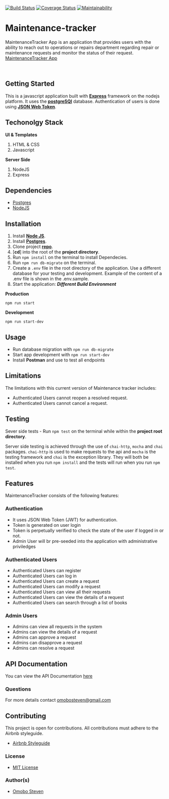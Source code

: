 [![Build Status](https://travis-ci.com/omobosteven/maintenance-tracker.svg?branch=develop)](https://travis-ci.com/omobosteven/maintenance-tracker)
[![Coverage Status](https://coveralls.io/repos/github/omobosteven/maintenance-tracker/badge.svg?branch=develop)](https://coveralls.io/github/omobosteven/maintenance-tracker?branch=develop)
[![Maintainability](https://api.codeclimate.com/v1/badges/a6fde1bb2915cec5032e/maintainability)](https://codeclimate.com/github/omobosteven/maintenance-tracker/maintainability)

# Maintenance-tracker
MaintenanceTracker App is an application that provides users with the ability to reach out to operations or repairs department regarding repair or maintenance requests and monitor the status of their request. [MaintenanceTracker App](https://maintenance-tracker-stv.herokuapp.com/index.html)

<br />

## Getting Started
This is a javascript application built with [**Express**](https://expressjs.com/) framework on the nodejs platform. It uses the [**postgreSQl**](https://www.postgresql.org/) database. Authentication of users is done using [**JSON Web Token**](https://jwt.io/).

## Techonolgy Stack
**UI & Templates**
1. HTML & CSS
3. Javascript

**Server Side**
1. NodeJS
2. Express

## Dependencies
* [Postgres](https://www.postgresql.org/download/)
* [NodeJS](https://nodejs.org/en/)

## Installation
1. Install [**Node JS**](https://nodejs.org/en/).
2. Install [**Postgres**](https://www.postgresql.org/).
3. Clone project [**repo**](https://github.com/omobosteven/maintenance-tracker.git).
4. [**cd**] into the root of the **project directory**.
5. Run `npm install` on the terminal to install Dependecies.
6. Run `npm run db-migrate` on the terminal.
7. Create a `.env` file in the root directory of the application. Use a different database for your testing and development. Example of the content of a .env file is shown in the .env.sample.
8. Start the application:
**_Different Build Environment_**

**Production**
```
npm run start
```
**Development**
```
npm run start-dev
```

## Usage
- Run database migration with `npm run db-migrate`
- Start app development with `npm run start-dev`
- Install **Postman** and use to test all endpoints

## Limitations
The limitations with this current version of Maintenance tracker includes:
- Authenticated Users cannot reopen a resolved request.
- Authenticated Users cannot cancel a request.

## Testing

Sever side tests - Run `npm test` on the terminal while within the **project root directory**.

Server side testing is achieved through the use of `chai-http`, `mocha` and `chai` packages. `chai-http` is used to make requests to the api and `mocha` is the testing framework and `chai` is the exception library. They will both be installed when you run `npm install` and the tests will run when you run `npm test`.

## Features
MaintenanceTracker consists of the following features:

### Authentication

- It uses JSON Web Token (JWT) for authentication.
- Token is generated on user login
- Token is perpetually verified to check the state of the user if logged in or not.
- Admin User will br pre-seeded into the application with administrative priviledges

### Authenticated Users
- Authenticated Users can register
- Authenticated Users can log in
- Authenticated Users can create a request
- Authenticated Users can modify a request
- Authenticated Users can view all their requests
- Authenticated Users can view the details of a request
- Authenticated Users can search through a list of books

### Admin Users
- Admins can view all requests in the system
- Admins can view the details of a request
- Admins can approve a request
- Admins can disapprove a request
- Admins can resolve a request


## API Documentation
You can view the API Documentation [here](https://maintenance-tracker-stv.herokuapp.com/apidocs)

### Questions
For more details contact omobosteven@gmail.com

## Contributing

This project is open for contributions. All contributions must adhere to the Airbnb styleguide.
* [Airbnb Styleguide](http://airbnb.io/javascript/)

### License
* [MIT License](https://github.com/omobosteven/maintenance-tracker/blob/develop/LICENSE)

### Author(s)
* [Omobo Steven](https://github.com/omobosteven)
